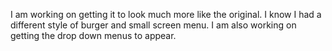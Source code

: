 I am working on getting it to look much more like the original. I know I had a different style of burger and small screen menu. I am also working on getting the drop down menus to appear. 
